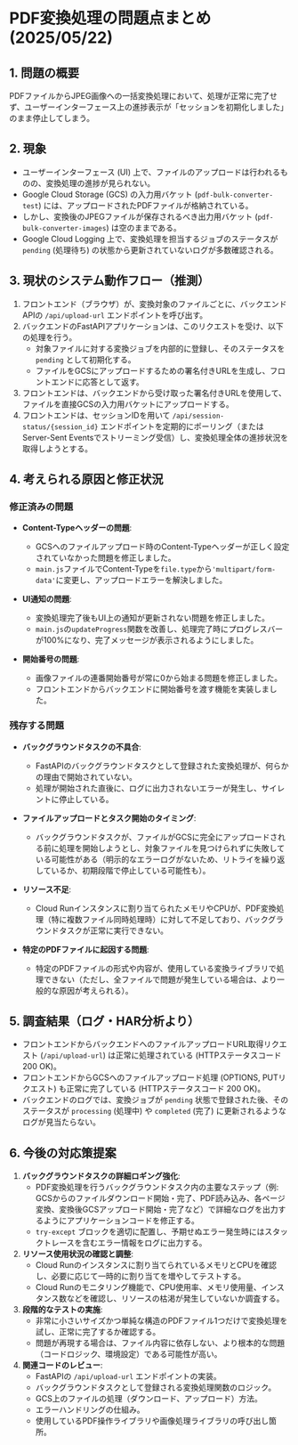 # PDF変換処理の問題点まとめ (2025/05/22)

## 1. 問題の概要
PDFファイルからJPEG画像への一括変換処理において、処理が正常に完了せず、ユーザーインターフェース上の進捗表示が「セッションを初期化しました」のまま停止してしまう。

## 2. 現象
-   ユーザーインターフェース (UI) 上で、ファイルのアップロードは行われるものの、変換処理の進捗が見られない。
-   Google Cloud Storage (GCS) の入力用バケット (`pdf-bulk-converter-test`) には、アップロードされたPDFファイルが格納されている。
-   しかし、変換後のJPEGファイルが保存されるべき出力用バケット (`pdf-bulk-converter-images`) は空のままである。
-   Google Cloud Logging 上で、変換処理を担当するジョブのステータスが `pending` (処理待ち) の状態から更新されていないログが多数確認される。

## 3. 現状のシステム動作フロー（推測）
1.  フロントエンド（ブラウザ）が、変換対象のファイルごとに、バックエンドAPIの `/api/upload-url` エンドポイントを呼び出す。
2.  バックエンドのFastAPIアプリケーションは、このリクエストを受け、以下の処理を行う。
    -   対象ファイルに対する変換ジョブを内部的に登録し、そのステータスを `pending` として初期化する。
    -   ファイルをGCSにアップロードするための署名付きURLを生成し、フロントエンドに応答として返す。
3.  フロントエンドは、バックエンドから受け取った署名付きURLを使用して、ファイルを直接GCSの入力用バケットにアップロードする。
4.  フロントエンドは、セッションIDを用いて `/api/session-status/{session_id}` エンドポイントを定期的にポーリング（またはServer-Sent Eventsでストリーミング受信）し、変換処理全体の進捗状況を取得しようとする。

## 4. 考えられる原因と修正状況

### 修正済みの問題
-   **Content-Typeヘッダーの問題**:
    -   GCSへのファイルアップロード時のContent-Typeヘッダーが正しく設定されていなかった問題を修正しました。
    -   `main.js`ファイルでContent-Typeを`file.type`から`'multipart/form-data'`に変更し、アップロードエラーを解決しました。

-   **UI通知の問題**:
    -   変換処理完了後もUI上の通知が更新されない問題を修正しました。
    -   `main.js`の`updateProgress`関数を改善し、処理完了時にプログレスバーが100%になり、完了メッセージが表示されるようにしました。

-   **開始番号の問題**:
    -   画像ファイルの連番開始番号が常に0から始まる問題を修正しました。
    -   フロントエンドからバックエンドに開始番号を渡す機能を実装しました。

### 残存する問題
-   **バックグラウンドタスクの不具合**:
    -   FastAPIのバックグラウンドタスクとして登録された変換処理が、何らかの理由で開始されていない。
    -   処理が開始された直後に、ログに出力されないエラーが発生し、サイレントに停止している。

-   **ファイルアップロードとタスク開始のタイミング**:
    -   バックグラウンドタスクが、ファイルがGCSに完全にアップロードされる前に処理を開始しようとし、対象ファイルを見つけられずに失敗している可能性がある（明示的なエラーログがないため、リトライを繰り返しているか、初期段階で停止している可能性も）。

-   **リソース不足**:
    -   Cloud Runインスタンスに割り当てられたメモリやCPUが、PDF変換処理（特に複数ファイル同時処理時）に対して不足しており、バックグラウンドタスクが正常に実行できない。

-   **特定のPDFファイルに起因する問題**:
    -   特定のPDFファイルの形式や内容が、使用している変換ライブラリで処理できない（ただし、全ファイルで問題が発生している場合は、より一般的な原因が考えられる）。

## 5. 調査結果（ログ・HAR分析より）
-   フロントエンドからバックエンドへのファイルアップロードURL取得リクエスト (`/api/upload-url`) は正常に処理されている (HTTPステータスコード 200 OK)。
-   フロントエンドからGCSへのファイルアップロード処理 (OPTIONS, PUTリクエスト) も正常に完了している (HTTPステータスコード 200 OK)。
-   バックエンドのログでは、変換ジョブが `pending` 状態で登録された後、そのステータスが `processing` (処理中) や `completed` (完了) に更新されるようなログが見当たらない。

## 6. 今後の対応策提案
1.  **バックグラウンドタスクの詳細ロギング強化**:
    -   PDF変換処理を行うバックグラウンドタスク内の主要なステップ（例: GCSからのファイルダウンロード開始・完了、PDF読み込み、各ページ変換、変換後GCSアップロード開始・完了など）で詳細なログを出力するようにアプリケーションコードを修正する。
    -   `try-except` ブロックを適切に配置し、予期せぬエラー発生時にはスタックトレースを含むエラー情報をログに出力する。
2.  **リソース使用状況の確認と調整**:
    -   Cloud Runのインスタンスに割り当てられているメモリとCPUを確認し、必要に応じて一時的に割り当てを増やしてテストする。
    -   Cloud Runのモニタリング機能で、CPU使用率、メモリ使用量、インスタンス数などを確認し、リソースの枯渇が発生していないか調査する。
3.  **段階的なテストの実施**:
    -   非常に小さいサイズかつ単純な構造のPDFファイル1つだけで変換処理を試し、正常に完了するか確認する。
    -   問題が再現する場合は、ファイル内容に依存しない、より根本的な問題（コードロジック、環境設定）である可能性が高い。
4.  **関連コードのレビュー**:
    -   FastAPIの `/api/upload-url` エンドポイントの実装。
    -   バックグラウンドタスクとして登録される変換処理関数のロジック。
    -   GCS上のファイルの処理（ダウンロード、アップロード）方法。
    -   エラーハンドリングの仕組み。
    -   使用しているPDF操作ライブラリや画像処理ライブラリの呼び出し箇所。  